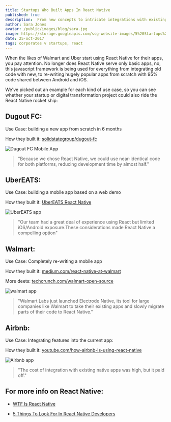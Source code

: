```yaml
---
title: Startups Who Built Apps In React Native
published: true
description:  From new concepts to intricate integrations with existing apps, here's how high growth businesses have used React Native in 2017
author: Sara Jones
avatar: /public/images/blog/sara.jpg
image: https://storage.googleapis.com/ssg-website-images/5%20Startups%20Using%20React%20Native/jenga-boy.jpg
date: 25-oct-2017
tags: corporates v startups, react
---
```


When the likes of Walmart and Uber start using React Native for their apps, you pay attention. No longer does React Native serve only basic apps, no, this javascript framework is being used for everything from integrating old code with new, to re-writing hugely popular apps from scratch with 95% code shared between Android and iOS.

We've picked out an example for each kind of use case, so you can see whether your startup or digital transformation project could also ride the React Native rocket ship:

## Dugout FC:

Use Case: building a new app from scratch in 6 months

How they built it: [solidstategroup/dugout-fc](https://solidstategroup.com/our-work/dugout-fc/)


<img src="https://storage.googleapis.com/ssg-website-images/5%20Startups%20Using%20React%20Native/Dugout%20FC%20app" class="smaller-img" alt="Dugout FC Mobile App"/>

> "Because we chose React Native, we could use near-identical code for both platforms, reducing development time by almost half."

## UberEATS:

Use Case: building a mobile app based on a web demo

How they built it: [UberEATS React Native](https://eng.uber.com/ubereats-react-native/)

<img src="https://storage.googleapis.com/ssg-website-images/5%20Startups%20Using%20React%20Native/ubereats%20restaurant%20dashboard.png" class="smaller-img" alt="UberEATS app"/>

> "Our team had a great deal of experience using React but limited iOS/Android exposure.These considerations made React Native a compelling option"

## Walmart:

Use Case: Completely re-writing a mobile app

How they built it: [medium.com/react-native-at-walmart](https://medium.com/walmartlabs/react-native-at-walmartlabs-cdd140589560#.ueonqqloc)

More deets: [techcrunch.com/walmart-open-source](https://techcrunch.com/2017/09/29/walmart-labs-open-sources-its-tool-for-bringing-react-native-to-existing-mobile-apps/)

<img src="https://storage.googleapis.com/ssg-website-images/5%20Startups%20Using%20React%20Native/walmart%20app" class="smaller-img" alt="walmart app"/>

> "Walmart Labs just launched Electrode Native, its tool for large companies like Walmart to take their existing apps and slowly migrate parts of their code to React Native."

## Airbnb:

Use Case: Integrating features into the current app:

How they built it: [youtube.com/how-airbnb-is-using-react-native](https://www.youtube.com/watch?v=8qCociUB6aQ)

<img src="https://storage.googleapis.com/ssg-website-images/5%20Startups%20Using%20React%20Native/Airbnb%20app" class="smaller-img" alt="Airbnb app"/>

> "The cost of integration with existing native apps was high, but it paid off."

## For more info on React Native:

* [WTF Is React Native](https://solidstategroup.com/2017/02/08/2017/Its-cross-platform-and-massively-reduces-app-dev-costs-but-WTF-is-React-Native/)

* [5 Things To Look For In React Native Developers](https://solidstategroup.com/2017/10/20/2017/5-Things-To-Look-For-In-React-Native-Developers/)







